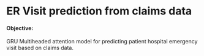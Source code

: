 # ER Visit prediction from claims data

#### Objective: 
GRU Multiheaded attention model for predicting patient hospital emergency visit based on claims data. 



